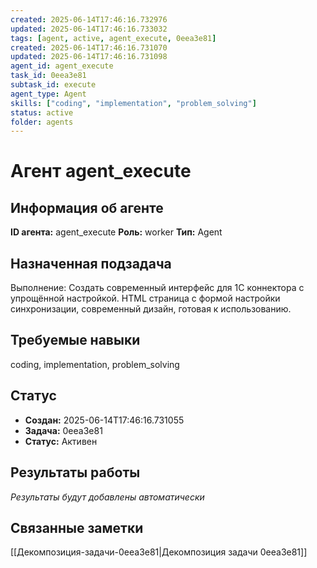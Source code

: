 ```yaml
---
created: 2025-06-14T17:46:16.732976
updated: 2025-06-14T17:46:16.733032
tags: [agent, active, agent_execute, 0eea3e81]
created: 2025-06-14T17:46:16.731070
updated: 2025-06-14T17:46:16.731098
agent_id: agent_execute
task_id: 0eea3e81
subtask_id: execute
agent_type: Agent
skills: ["coding", "implementation", "problem_solving"]
status: active
folder: agents
---
```


# Агент agent_execute

## Информация об агенте

**ID агента:** agent_execute
**Роль:** worker
**Тип:** Agent

## Назначенная подзадача
Выполнение: Создать современный интерфейс для 1C коннектора с упрощённой настройкой. HTML страница с формой настройки синхронизации, современный дизайн, готовая к использованию.

## Требуемые навыки
coding, implementation, problem_solving

## Статус
- **Создан:** 2025-06-14T17:46:16.731055
- **Задача:** 0eea3e81
- **Статус:** Активен

## Результаты работы
*Результаты будут добавлены автоматически*

## Связанные заметки

[[Декомпозиция-задачи-0eea3e81|Декомпозиция задачи 0eea3e81]]